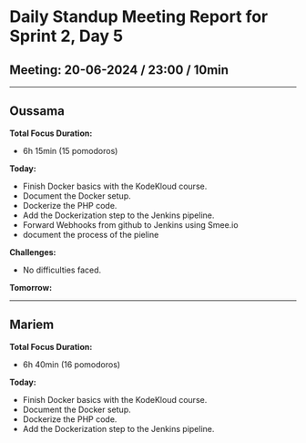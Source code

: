 # Daily Standup Meeting Report for Sprint 2, Day 5

## Meeting: 20-06-2024 / 23:00 / 10min

---

## Oussama

**Total Focus Duration:**

- 6h 15min (15 pomodoros)

**Today:**

  - Finish Docker basics with the KodeKloud course.
  - Document the Docker setup.
  - Dockerize the PHP code.
  - Add the Dockerization step to the Jenkins pipeline.
  - Forward Webhooks from github to Jenkins using Smee.io
  - document the process of the pieline

**Challenges:**

 - No difficulties faced.

**Tomorrow:**



---

## Mariem

 **Total Focus Duration:**

- 6h 40min (16 pomodoros)
  
**Today:**

- Finish Docker basics with the KodeKloud course.
- Document the Docker setup.
- Dockerize the PHP code.
- Add the Dockerization step to the Jenkins pipeline.


